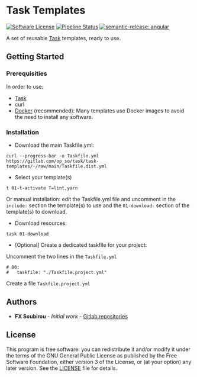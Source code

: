 # Task Templates

[![Software License](https://img.shields.io/badge/license-GPL%20v3-informational.svg?style=flat&logo=gnu)](LICENSE)
[![Pipeline Status](https://gitlab.com/op_so/task/task-templates/badges/main/pipeline.svg)](https://gitlab.com/op_so/task/task-templates/pipelines)
[![semantic-release: angular](https://img.shields.io/badge/semantic--release-angular-e10079?logo=semantic-release)](https://github.com/semantic-release/semantic-release)

A set of reusable [Task](https://taskfile.dev) templates, ready to use.

## Getting Started

### Prerequisities

In order to use:

* [Task](https://taskfile.dev)
* curl
* [Docker](https://docs.docker.com/engine/install/) (recommended): Many templates use Docker images to avoid the need to install any software.

### Installation

* Download the main Taskfile.yml:

```shell
curl --progress-bar -o Taskfile.yml https://gitlab.com/op_so/task/task-templates/-/raw/main/Taskfile.dist.yml
```

* Select your template(s)

```shell
t 01-t-activate T=lint,yarn
```

Or manual installation: edit the Taskfile.yml file and uncomment in the `include:` section the template(s) to use and the `01-download:` section of the template(s) to download.

* Download resources:

```shell
task 01-download
```

* [Optional] Create a dedicated taskfile for your project:

Uncomment the two lines in the `Taskfile.yml`

```shell
# 00:
#   taskfile: "./Taskfile.project.yml"
```

Create a file `Taskfile.project.yml`

## Authors

* **FX Soubirou** - *Initial work* - [Gitlab repositories](https://gitlab.com/op_so)

## License

This program is free software: you can redistribute it and/or modify it under the terms of the GNU General Public License as published by the Free Software Foundation, either version 3 of the License, or (at your option) any later version. See the [LICENSE](https://www.gnu.org/licenses/gpl-3.0.html) file for details.
